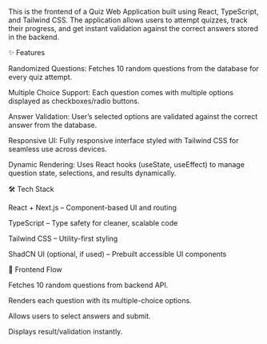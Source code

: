 This is the frontend of a Quiz Web Application built using React, TypeScript, and Tailwind CSS.
The application allows users to attempt quizzes, track their progress, and get instant validation against the correct answers stored in the backend.

✨ Features

Randomized Questions: Fetches 10 random questions from the database for every quiz attempt.

Multiple Choice Support: Each question comes with multiple options displayed as checkboxes/radio buttons.

Answer Validation: User’s selected options are validated against the correct answer from the database.

Responsive UI: Fully responsive interface styled with Tailwind CSS for seamless use across devices.

Dynamic Rendering: Uses React hooks (useState, useEffect) to manage question state, selections, and results dynamically.

🛠️ Tech Stack

React + Next.js – Component-based UI and routing

TypeScript – Type safety for cleaner, scalable code

Tailwind CSS – Utility-first styling

ShadCN UI (optional, if used) – Prebuilt accessible UI components

📌 Frontend Flow

Fetches 10 random questions from backend API.

Renders each question with its multiple-choice options.

Allows users to select answers and submit.

Displays result/validation instantly.
